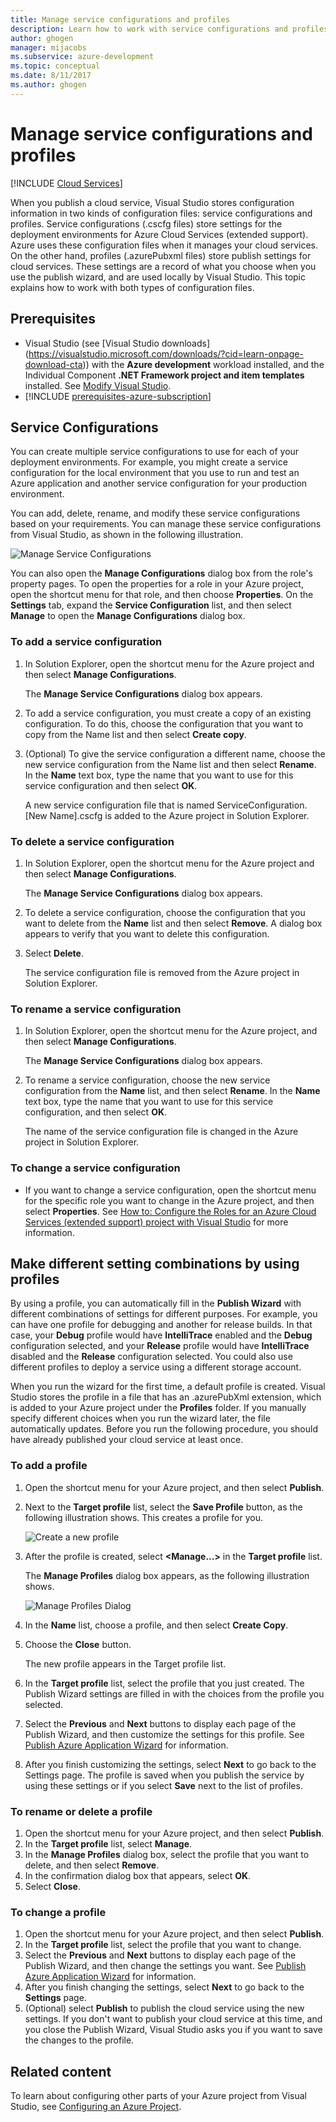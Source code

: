 ```yaml
---
title: Manage service configurations and profiles
description: Learn how to work with service configurations and profiles configuration files| which store settings for the deployment environments and publish settings for cloud services.
author: ghogen
manager: mijacobs
ms.subservice: azure-development
ms.topic: conceptual
ms.date: 8/11/2017
ms.author: ghogen
---
```


# Manage service configurations and profiles

 [!INCLUDE [Cloud Services](./includes/cloud-services-legacy.md)]

When you publish a cloud service, Visual Studio stores configuration information in two kinds of configuration files: service configurations and profiles. Service configurations (.cscfg files) store settings for the deployment environments for Azure Cloud Services (extended support). Azure uses these configuration files when it manages your cloud services. On the other hand, profiles (.azurePubxml files) store publish settings for cloud services. These settings are a record of what you choose when you use the publish wizard, and are used locally by Visual Studio. This topic explains how to work with both types of configuration files.

## Prerequisites

- Visual Studio (see [Visual Studio downloads] (https://visualstudio.microsoft.com/downloads/?cid=learn-onpage-download-cta)) with the **Azure development** workload installed, and the Individual Component **.NET Framework project and item templates** installed. See [Modify Visual Studio](../install/modify-visual-studio.md).
- [!INCLUDE [prerequisites-azure-subscription](includes/prerequisites-azure-subscription.md)]

## Service Configurations

You can create multiple service configurations to use for each of your deployment environments. For example, you might create a service configuration for the local environment that you use to run and test an Azure application and another service configuration for your production environment.

You can add, delete, rename, and modify these service configurations based on your requirements. You can manage these service configurations from Visual Studio, as shown in the following illustration.

![Manage Service Configurations](./media/vs-azure-tools-service-configurations-and-profiles-how-to-manage/manage-service-config.png)

You can also open the **Manage Configurations** dialog box from the role's property pages. To open the properties for a role in your Azure project, open the shortcut menu for that role, and then choose **Properties**. On the **Settings** tab, expand the **Service Configuration** list, and then select **Manage** to open the **Manage Configurations** dialog box.

### To add a service configuration

1. In Solution Explorer, open the shortcut menu for the Azure project and then select **Manage Configurations**.

    The **Manage Service Configurations** dialog box appears.
2. To add a service configuration, you must create a copy of an existing configuration. To do this, choose the configuration that you want to copy from the Name list and then select **Create copy**.
3. (Optional) To give the service configuration a different name, choose the new service configuration from the Name list and then select **Rename**. In the **Name** text box, type the name that you want to use for this service configuration and then select **OK**.

    A new service configuration file that is named ServiceConfiguration.[New Name].cscfg is added to the Azure project in Solution Explorer.

### To delete a service configuration

1. In Solution Explorer, open the shortcut menu for the Azure project and then select **Manage Configurations**.

    The **Manage Service Configurations** dialog box appears.
2. To delete a service configuration, choose the configuration that you want to delete from the **Name** list and then select **Remove**. A dialog box appears to verify that you want to delete this configuration.
3. Select **Delete**.

     The service configuration file is removed from the Azure project in Solution Explorer.

### To rename a service configuration

1. In Solution Explorer, open the shortcut menu for the Azure project, and then select **Manage Configurations**.

    The **Manage Service Configurations** dialog box appears.
2. To rename a service configuration, choose the new service configuration from the **Name** list, and then select **Rename**. In the **Name** text box, type the name that you want to use for this service configuration, and then select **OK**.

    The name of the service configuration file is changed in the Azure project in Solution Explorer.

### To change a service configuration

- If you want to change a service configuration, open the shortcut menu for the specific role you want to change in the Azure project, and then select **Properties**. See [How to: Configure the Roles for an Azure Cloud Services (extended support) project with Visual Studio](vs-azure-tools-configure-roles-for-cloud-service.md) for more information.

## Make different setting combinations by using profiles

By using a profile, you can automatically fill in the **Publish Wizard** with different combinations of settings for different purposes. For example, you can have one profile for debugging and another for release builds. In that case, your **Debug** profile would have **IntelliTrace** enabled and the **Debug** configuration selected, and your **Release** profile would have **IntelliTrace** disabled and the **Release** configuration selected. You could also use different profiles to deploy a service using a different storage account.

When you run the wizard for the first time, a default profile is created. Visual Studio stores the profile in a file that has an .azurePubXml extension, which is added to your Azure project under the **Profiles** folder. If you manually specify different choices when you run the wizard later, the file automatically updates. Before you run the following procedure, you should have already published your cloud service at least once.

### To add a profile

1. Open the shortcut menu for your Azure project, and then select **Publish**.
2. Next to the **Target profile** list, select the **Save Profile** button, as the following illustration shows. This creates a profile for you.

    ![Create a new profile](./media/vs-azure-tools-service-configurations-and-profiles-how-to-manage/create-new-profile.png)
3. After the profile is created, select **<Manage...>** in the **Target profile** list.

    The **Manage Profiles** dialog box appears, as the following illustration shows.

    ![Manage Profiles Dialog](./media/vs-azure-tools-service-configurations-and-profiles-how-to-manage/manage-profiles.png)
4. In the **Name** list, choose a profile, and then select **Create Copy**.
5. Choose the **Close** button.

    The new profile appears in the Target profile list.
6. In the **Target profile** list, select the profile that you just created. The Publish Wizard settings are filled in with the choices from the profile you selected.
7. Select the **Previous** and **Next** buttons to display each page of the Publish Wizard, and then customize the settings for this profile. See [Publish Azure Application Wizard](/previous-versions/visualstudio/visual-studio-2017/azure/vs-azure-tools-publish-azure-application-wizard) for information.
8. After you finish customizing the settings, select **Next** to go back to the Settings page. The profile is saved when you publish the service by using these settings or if you select **Save** next to the list of profiles.

### To rename or delete a profile

1. Open the shortcut menu for your Azure project, and then select **Publish**.
2. In the **Target profile** list, select **Manage**.
3. In the **Manage Profiles** dialog box, select the profile that you want to delete, and then select **Remove**.
4. In the confirmation dialog box that appears, select **OK**.
5. Select **Close**.

### To change a profile

1. Open the shortcut menu for your Azure project, and then select **Publish**.
2. In the **Target profile** list, select the profile that you want to change.
3. Select the **Previous** and **Next** buttons to display each page of the Publish Wizard, and then change the settings you want. See [Publish Azure Application Wizard](/previous-versions/visualstudio/visual-studio-2017/azure/vs-azure-tools-publish-azure-application-wizard) for information.
4. After you finish changing the settings, select **Next** to go back to the **Settings** page.
5. (Optional) select **Publish** to publish the cloud service using the new settings. If you don't want to publish your cloud service at this time, and you close the Publish Wizard, Visual Studio asks you if you want to save the changes to the profile.

## Related content

To learn about configuring other parts of your Azure project from Visual Studio, see [Configuring an Azure Project](/previous-versions/visualstudio/visual-studio-2017/azure/vs-azure-tools-cloud-service-retain-a-constant-virtual-ip-address).
